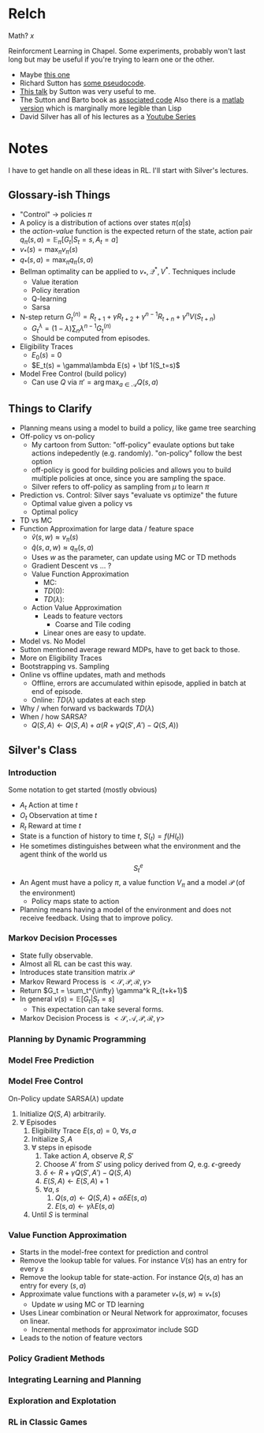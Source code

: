 # Relch

Math? $x$

Reinforcment Learning in Chapel.  Some experiments, probably won't last long but may be useful if you're trying to learn one or the other.

* Maybe [this one](http://www.mnemstudio.org/path-finding-q-learning-tutorial.htm)
* Richard Sutton has [some pseudocode](http://www.incompleteideas.net/td-backprop-pseudo-code.text).
* [This talk](https://www.microsoft.com/en-us/research/video/tutorial-introduction-to-reinforcement-learning-with-function-approximation/?from=http%3A%2F%2Fresearch.microsoft.com%2Fapps%2Fvideo%2F%3Fid%3D259577) by Sutton was very useful to me.
* The Sutton and Barto book as [associated code](http://www.incompleteideas.net/book/code/code.html)  Also there is a [matlab version](http://waxworksmath.com/Authors/N_Z/Sutton/sutton.html) which is marginally more legible than Lisp
* David Silver has all of his lectures as a [Youtube Series](https://www.youtube.com/playlist?list=PL7-jPKtc4r78-wCZcQn5IqyuWhBZ8fOxT)


# Notes
I have to get handle on all these ideas in RL. I'll start with Silver's lectures.

## Glossary-ish Things

* "Control" -> policies $\pi$
* A policy is a distribution of actions over states $\pi(a|s)$
* the _action-value_ function is the expected return of the state, action pair $q_{\pi}(s,a) = \mathbb{E}_{\pi}[G_t | S_t=s, A_t=a]$
* $v_*(s) = \max_{\pi}v_{\pi}(s)$
* $q_*(s,a) = \max_{\pi}q_{\pi}(s,a)$
* Bellman optimality can be applied to $v_*, \mathcal{Q}^*, V^*$.  Techniques include
  * Value iteration
  * Policy iteration
  * Q-learning
  * Sarsa
* N-step return $G_t^{(n)} = R_{t+1}+\gamma R_{t+2} + \gamma^{n-1}R_{t+n} + \gamma^nV(S_{t+n})$
  * $G_t^{\lambda} = (1-\lambda) \sum_n \lambda^{n-1} G_t^{(n)}$
  * Should be computed from episodes.
* Eligibility Traces
  * $E_0(s) = 0$
  * $E_t(s) = \gamma\lambda E(s) + \bf 1(S_t=s)$
* Model Free Control (build policy)
  * Can use $Q$ via $\pi' = \arg\max_{a\in \mathcal{A}} Q(s,a)$

## Things to Clarify

* Planning means using a model to build a policy, like game tree searching
* Off-policy vs on-policy
  * My cartoon from Sutton: "off-policy" evaulate options but take actions indepedently (e.g. randomly). "on-policy" follow the best option
  * off-policy is good for building policies and allows you to build multiple policies at once, since you are sampling the space.
  * Silver refers to off-policy as sampling from $\mu$ to learn $\pi$
* Prediction vs. Control: Silver says "evaluate vs optimize" the future
  * Optimal value given a policy vs
  * Optimal policy
* TD vs MC
* Function Approximation for large data / feature space
  * $\hat{v}(s,w) \approx v_{\pi}(s)$
  * $\hat{q}(s,a,w) \approx q_{\pi}(s,a)$
  * Uses $w$ as the parameter, can update using MC or TD methods
  * Gradient Descent vs ... ?
  * Value Function Approximation
    * MC:
    * $TD(0)$:
    * $TD(\lambda)$:
  * Action Value Approximation
    * Leads to feature vectors
      * Coarse and Tile coding
    * Linear ones are easy to update.
* Model vs. No Model
* Sutton mentioned average reward MDPs, have to get back to those.
* More on Eligibility Traces
* Bootstrapping vs. Sampling
* Online vs offline updates, math and methods
  * Offline, errors are accumulated within episode, applied in batch at end of episode.
  * Online: $TD(\lambda)$ updates at each step
* Why / when forward vs backwards $TD(\lambda)$
* When / how SARSA?
  * $Q(S,A) \leftarrow Q(S,A) + \alpha(R + \gamma Q(S',A')-Q(S,A))$

## Silver's Class

### Introduction

Some notation to get started (mostly obvious)

* $A_t$ Action at time $t$
* $O_t$ Observation at time $t$
* $R_t$ Reward at time $t$
* State is a function of history to time $t$, $S(_t) = f(H(_t))$
* He sometimes distinguishes between what the environment and the agent think of the world us $$S_t^e$$
* An Agent must have a policy $\pi$, a value function $V_{\pi}$ and a model $\mathcal{P}$ (of the environment)
  * Policy maps state to action
* Planning means having a model of the environment and does not receive feedback.  Using that to improve policy.

### Markov Decision Processes

* State fully observable.
* Almost all RL can be cast this way.
* Introduces state transition matrix $\mathcal{P}$
* Markov Reward Process is $<\mathcal{S}, \mathcal{P}, \mathcal{R}, \gamma>$
* Return $G_t = \sum_t^{\infty} \gamma^k R_{t+k+1}$
* In general $v(s) = \mathbb{E} [G_t | S_t = s]$
  * This expectation can take several forms.
* Markov Decision Process is $<\mathcal{S}, \mathcal{A}, \mathcal{P}, \mathcal{R}, \gamma>$

### Planning by Dynamic Programming

### Model Free Prediction

### Model Free Control

On-Policy update SARSA($\lambda$) update

1. Initialize $Q(S,A)$ arbitrarily.
1. $\forall$ Episodes
    1. Eligibility Trace $E(s,a)=0$, $\forall s,a$
    1. Initialize $S,A$
    1. $\forall$ steps in episode
         1. Take action $A$, observe $R, S'$
         1. Choose $A'$ from $S'$ using policy derived from $Q$, e.g. $\epsilon$-greedy
         1. $\delta \leftarrow R + \gamma Q(S',A') - Q(S,A)$
         1. $E(S,A) \leftarrow E(S,A) +1$
         1. $\forall a, s$
            1. $Q(s,a) \leftarrow Q(S,A) + \alpha \delta E(s,a)$
            1. $E(s,a) \leftarrow \gamma \lambda E(s,a)$
    1. Until $S$ is terminal

### Value Function Approximation

* Starts in the model-free context for prediction and control
* Remove the lookup table for values.  For instance $V(s)$ has an entry for every $s$
* Remove the lookup table for state-action.  For instance $Q(s,a)$ has an entry for every $(s,a)$
* Approximate value functions with a parameter $v_*(s,w) \approx v_*(s)$
  * Update $w$ using MC or TD learning
* Uses Linear combination or Neural Network for approximator, focuses on linear.
  * Incremental methods for approximator include SGD
* Leads to the notion of feature vectors

### Policy Gradient Methods

### Integrating Learning and Planning

### Exploration and Explotation

### RL in Classic Games
